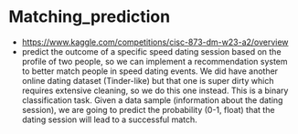 # Matching_prediction
- https://www.kaggle.com/competitions/cisc-873-dm-w23-a2/overview
- predict the outcome of a specific speed dating session based on the profile of two people, so we can implement a recommendation system to better match people in speed dating events. We did have another online dating dataset (Tinder-like) but that one is super dirty which requires extensive cleaning, so we do this one instead. This is a binary classification task. Given a data sample (information about the dating session), we are going to predict the probability (0-1, float) that the dating session will lead to a successful match.
